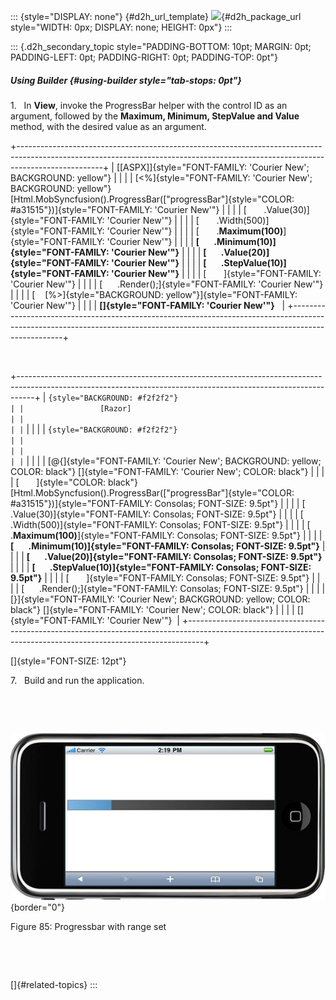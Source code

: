 ::: {style="DISPLAY: none"}
[](ms-xhelp:///?Id=d2h_url_template){#d2h_url_template} ![](!package_url!){#d2h_package_url style="WIDTH: 0px; DISPLAY: none; HEIGHT: 0px"}
:::

::: {.d2h_secondary_topic style="PADDING-BOTTOM: 10pt; MARGIN: 0pt; PADDING-LEFT: 0pt; PADDING-RIGHT: 0pt; PADDING-TOP: 0pt"}
##### Using Builder {#using-builder style="tab-stops: 0pt"}

1.   In **View**, invoke the ProgressBar helper with the control ID as an argument, followed by the **Maximum, Minimum, StepValue and Value** method, with the desired value as an argument.

+---------------------------------------------------------------------------------------------------------------------------------------------------------------------------------+
| [\[ASPX\]]{style="FONT-FAMILY: 'Courier New'; BACKGROUND: yellow"}                                                                                                              |
|                                                                                                                                                                                 |
| [\<%]{style="FONT-FAMILY: 'Courier New'; BACKGROUND: yellow"} [Html.MobSyncfusion().ProgressBar([\"progressBar\"]{style="COLOR: #a31515"})]{style="FONT-FAMILY: 'Courier New'"} |
|                                                                                                                                                                                 |
| [       .Value(30)]{style="FONT-FAMILY: 'Courier New'"}                                                                                                                         |
|                                                                                                                                                                                 |
| [       .Width(500)]{style="FONT-FAMILY: 'Courier New'"}                                                                                                                        |
|                                                                                                                                                                                 |
| [       .**Maximum(100)**]{style="FONT-FAMILY: 'Courier New'"}                                                                                                                  |
|                                                                                                                                                                                 |
| **[       .Minimum(10)]{style="FONT-FAMILY: 'Courier New'"}**                                                                                                                   |
|                                                                                                                                                                                 |
| **[       .Value(20)]{style="FONT-FAMILY: 'Courier New'"}**                                                                                                                     |
|                                                                                                                                                                                 |
| **[       .StepValue(10)]{style="FONT-FAMILY: 'Courier New'"}**                                                                                                                 |
|                                                                                                                                                                                 |
| [       ]{style="FONT-FAMILY: 'Courier New'"}                                                                                                                                   |
|                                                                                                                                                                                 |
| [      .Render();]{style="FONT-FAMILY: 'Courier New'"}                                                                                                                          |
|                                                                                                                                                                                 |
| [    [%\>]{style="BACKGROUND: yellow"}]{style="FONT-FAMILY: 'Courier New'"}                                                                                                     |
|                                                                                                                                                                                 |
| **[]{style="FONT-FAMILY: 'Courier New'"}**                                                                                                                                      |
+---------------------------------------------------------------------------------------------------------------------------------------------------------------------------------+

 

+----------------------------------------------------------------------------------------------------------------------------------------------------------------+
| ``` {style="BACKGROUND: #f2f2f2"}                                                                                                                              |
|                 [Razor]                                                                                                                                        |
|                                                                                                                                                                |
| ```                                                                                                                                                            |
|                                                                                                                                                                |
| ``` {style="BACKGROUND: #f2f2f2"}                                                                                                                              |
|                                                                                                                                                                |
|                                                                                                                                                                |
| ```                                                                                                                                                            |
|                                                                                                                                                                |
| [\@{]{style="FONT-FAMILY: 'Courier New'; BACKGROUND: yellow; COLOR: black"} []{style="FONT-FAMILY: 'Courier New'; COLOR: black"}                               |
|                                                                                                                                                                |
| [       ]{style="COLOR: black"} [Html.MobSyncfusion().ProgressBar([\"progressBar\"]{style="COLOR: #a31515"})]{style="FONT-FAMILY: Consolas; FONT-SIZE: 9.5pt"} |
|                                                                                                                                                                |
| [       .Value(30)]{style="FONT-FAMILY: Consolas; FONT-SIZE: 9.5pt"}                                                                                           |
|                                                                                                                                                                |
| [       .Width(500)]{style="FONT-FAMILY: Consolas; FONT-SIZE: 9.5pt"}                                                                                          |
|                                                                                                                                                                |
| [       .**Maximum(100)**]{style="FONT-FAMILY: Consolas; FONT-SIZE: 9.5pt"}                                                                                    |
|                                                                                                                                                                |
| **[       .Minimum(10)]{style="FONT-FAMILY: Consolas; FONT-SIZE: 9.5pt"}**                                                                                     |
|                                                                                                                                                                |
| **[       .Value(20)]{style="FONT-FAMILY: Consolas; FONT-SIZE: 9.5pt"}**                                                                                       |
|                                                                                                                                                                |
| **[       .StepValue(10)]{style="FONT-FAMILY: Consolas; FONT-SIZE: 9.5pt"}**                                                                                   |
|                                                                                                                                                                |
| [       ]{style="FONT-FAMILY: Consolas; FONT-SIZE: 9.5pt"}                                                                                                     |
|                                                                                                                                                                |
| [      .Render();]{style="FONT-FAMILY: Consolas; FONT-SIZE: 9.5pt"}                                                                                            |
|                                                                                                                                                                |
| [}]{style="FONT-FAMILY: 'Courier New'; BACKGROUND: yellow; COLOR: black"} []{style="FONT-FAMILY: 'Courier New'; COLOR: black"}                                 |
|                                                                                                                                                                |
| []{style="FONT-FAMILY: 'Courier New'"}                                                                                                                         |
+----------------------------------------------------------------------------------------------------------------------------------------------------------------+

[]{style="FONT-SIZE: 12pt"} 

7.   Build and run the application.

 

 

![Description: C:\\Users\\krishnarajd\\Desktop\\prange.png](ImagesExt/image103_172.jpg){border="0"}

Figure 85: Progressbar with range set

 

 

[]{#related-topics}
:::
